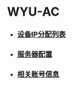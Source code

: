 # WYU-AC

* ### [设备IP分配列表](https://github.com/JinghuiChan/WYU-AC/blob/master/Docs/ip.md)
* ### [服务器配置](https://github.com/JinghuiChan/WYU-AC/blob/master/Docs/server-config.md)
* ### [相关账号信息](https://github.com/JinghuiChan/WYU-AC/blob/master/Docs/UserName-PWD.md)
